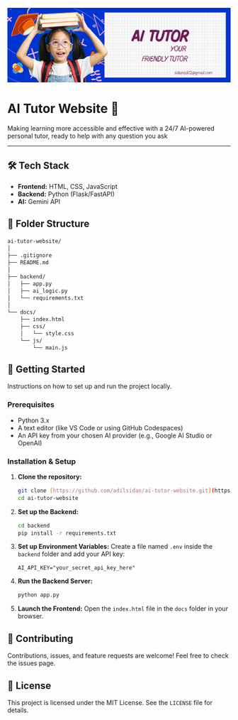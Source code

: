 ![banner](assets/banner.png)
# AI Tutor Website 🤖

Making learning more accessible and effective with a 24/7 AI-powered personal tutor, ready to help with any question you ask

---


## 🛠️ Tech Stack

-   **Frontend:** HTML, CSS, JavaScript
-   **Backend:** Python (Flask/FastAPI)
-   **AI:** Gemini API

## 📁 Folder Structure

```
ai-tutor-website/
│
├── .gitignore
├── README.md
│
├── backend/
│   ├── app.py
│   ├── ai_logic.py
│   └── requirements.txt
│
└── docs/
    ├── index.html
    ├── css/
    │   └── style.css
    └── js/
        └── main.js
```

## 🚀 Getting Started

Instructions on how to set up and run the project locally.

### Prerequisites

-   Python 3.x
-   A text editor (like VS Code or using GitHub Codespaces)
-   An API key from your chosen AI provider (e.g., Google AI Studio or OpenAI)

### Installation & Setup

1.  **Clone the repository:**
    ```sh
    git clone [https://github.com/adilsidan/ai-tutor-website.git](https://github.com/your-username/ai-tutor-website.git)
    cd ai-tutor-website
    ```

2.  **Set up the Backend:**
    ```sh
    cd backend
    pip install -r requirements.txt
    ```

3.  **Set up Environment Variables:**
    Create a file named `.env` inside the `backend` folder and add your API key:
    ```
    AI_API_KEY="your_secret_api_key_here"
    ```

4.  **Run the Backend Server:**
    ```sh
    python app.py
    ```

5.  **Launch the Frontend:**
    Open the `index.html` file in the `docs` folder in your browser.

## 🤝 Contributing

Contributions, issues, and feature requests are welcome! Feel free to check the issues page.

## 📄 License

This project is licensed under the MIT License. See the `LICENSE` file for details.
